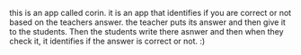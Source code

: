 this is an app called corin. it is an app that identifies if you are correct or not based on the teachers answer. the teacher puts
its answer and then give it to the students. Then the students write there asnwer and then when they check it, it identifies if the answer 
is correct or not. :)
